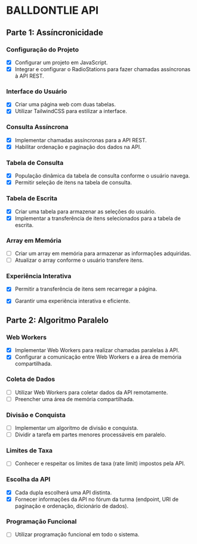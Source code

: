 
# BALLDONTLIE API

## Parte 1: Assíncronicidade

### Configuração do Projeto

- [x] Configurar um projeto em JavaScript.
- [x] Integrar e configurar o RadioStations para fazer chamadas assíncronas à API REST.

### Interface do Usuário

- [x] Criar uma página web com duas tabelas.
- [x] Utilizar TailwindCSS para estilizar a interface.

### Consulta Assíncrona

- [x] Implementar chamadas assíncronas para a API REST.
- [x] Habilitar ordenação e paginação dos dados na API.

### Tabela de Consulta

- [x] População dinâmica da tabela de consulta conforme o usuário navega.
- [x] Permitir seleção de itens na tabela de consulta.

### Tabela de Escrita

- [x] Criar uma tabela para armazenar as seleções do usuário.
- [x] Implementar a transferência de itens selecionados para a tabela de escrita.

### Array em Memória

- [ ] Criar um array em memória para armazenar as informações adquiridas.
- [ ] Atualizar o array conforme o usuário transfere itens.

### Experiência Interativa

- [x] Permitir a transferência de itens sem recarregar a página.
- [x] Garantir uma experiência interativa e eficiente.


## Parte 2: Algoritmo Paralelo

### Web Workers

- [x] Implementar Web Workers para realizar chamadas paralelas à API.
- [x] Configurar a comunicação entre Web Workers e a área de memória compartilhada.

### Coleta de Dados

- [ ] Utilizar Web Workers para coletar dados da API remotamente.
- [ ] Preencher uma área de memória compartilhada.

### Divisão e Conquista

- [ ] Implementar um algoritmo de divisão e conquista.
- [ ] Dividir a tarefa em partes menores processáveis em paralelo.

### Limites de Taxa

- [ ] Conhecer e respeitar os limites de taxa (rate limit) impostos pela API.

### Escolha da API

- [x] Cada dupla escolherá uma API distinta.
- [x] Fornecer informações da API no fórum da turma (endpoint, URI de paginação e ordenação, dicionário de dados).

### Programação Funcional

- [ ] Utilizar programação funcional em todo o sistema.






